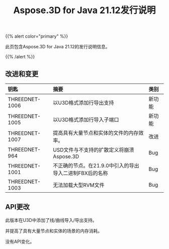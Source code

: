 ﻿---
title: Aspose.3D for Java 21.12发行说明
type: docs
weight: 1
url: /zh/java/aspose-3d-for-java-21-12-release-notes/
---
{{% alert color="primary" %}}

此页包含Aspose.3D for Java 21.12的发行说明信息。

{{% /alert %}}
## **改进和变更**

|**钥匙**|**摘要**|**类别**|
|:- |:- |:- |
|THREEDNET-1006 |以U3D格式添加行导出支持|新功能|
|THREEDNET-1005 |以U3D格式添加行导入子端口|新功能|
|THREEDNET-1007 |提高具有大量节点和实体的文件的内存效率。|改进|
|THREEDNET-964  |USD文件与不支持的扩散定义将崩溃Aspose.3D|Bug|
|THREEDNET-1001 |不正确的节点。在21.9.0中引入的导出导入二进制FBX后的名称|Bug|
|THREEDNET-1003 |无法加载大型RVM文件|Bug|



## API更改 ##

此版本在U3D中添加了线/曲线导入/导出支持。

并提高了具有大量节点和实体的场景的内存消耗。

没有API变化。